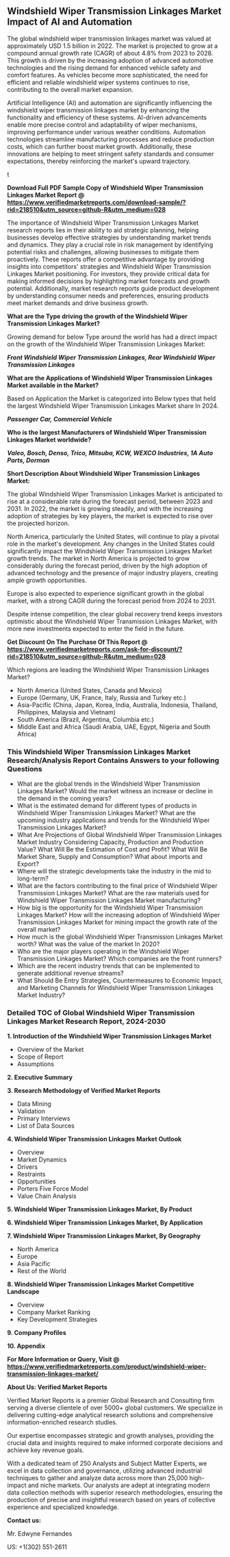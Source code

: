 <h2>Windshield Wiper Transmission Linkages Market Impact of AI and Automation</h2><p>The global windshield wiper transmission linkages market was valued at approximately USD 1.5 billion in 2022. The market is projected to grow at a compound annual growth rate (CAGR) of about 4.8% from 2023 to 2028. This growth is driven by the increasing adoption of advanced automotive technologies and the rising demand for enhanced vehicle safety and comfort features. As vehicles become more sophisticated, the need for efficient and reliable windshield wiper systems continues to rise, contributing to the overall market expansion.</p><p>Artificial Intelligence (AI) and automation are significantly influencing the windshield wiper transmission linkages market by enhancing the functionality and efficiency of these systems. AI-driven advancements enable more precise control and adaptability of wiper mechanisms, improving performance under various weather conditions. Automation technologies streamline manufacturing processes and reduce production costs, which can further boost market growth. Additionally, these innovations are helping to meet stringent safety standards and consumer expectations, thereby reinforcing the market's upward trajectory.</p>t</p><p id="" class=""><strong>Download Full PDF Sample Copy of Windshield Wiper Transmission Linkages Market Report @ <a href="https://www.verifiedmarketreports.com/download-sample/?rid=218510&utm_source=github-R&utm_medium=028" target="_blank">https://www.verifiedmarketreports.com/download-sample/?rid=218510&utm_source=github-R&utm_medium=028</a></strong></p><p>The importance of&nbsp;Windshield Wiper Transmission Linkages Market research reports lies in their ability to aid strategic planning, helping businesses develop effective strategies by understanding market trends and dynamics. They play a crucial role in risk management by identifying potential risks and challenges, allowing businesses to mitigate them proactively. These reports offer a competitive advantage by providing insights into competitors' strategies and Windshield Wiper Transmission Linkages Market positioning. For investors, they provide critical data for making informed decisions by highlighting market forecasts and growth potential. Additionally, market research reports guide product development by understanding consumer needs and preferences, ensuring products meet market demands and drive business growth.</p><p><strong>What are the&nbsp;Type driving the growth of the Windshield Wiper Transmission Linkages Market?</strong></p><p id="" class="">Growing demand for below Type around the world has had a direct impact on the growth of the Windshield Wiper Transmission Linkages Market:</p><em><strong>Front Windshield Wiper Transmission Linkages, Rear Windshield Wiper Transmission Linkages</strong></em></p><strong>What are the&nbsp;Applications&nbsp;of Windshield Wiper Transmission Linkages Market available in the Market?</strong></p><p id="" class="">Based on Application the Market is categorized into Below types that held the largest Windshield Wiper Transmission Linkages Market share In 2024.</p><em><strong>Passenger Car, Commercial Vehicle</strong></em></p><strong>Who is the largest Manufacturers of Windshield Wiper Transmission Linkages Market worldwide?</strong></p><p><em><strong>Valeo, Bosch, Denso, Trico, Mitsuba, KCW, WEXCO Industries, 1A Auto Parts, Dorman</strong></em></p><p id="" class=""><strong>Short Description About Windshield Wiper Transmission Linkages Market:</strong></p><p>The global Windshield Wiper Transmission Linkages Market is anticipated to rise at a considerable rate during the forecast period, between 2023 and 2031. In 2022, the market is growing steadily, and with the increasing adoption of strategies by key players, the market is expected to rise over the projected horizon.</p><p>North America, particularly the United States, will continue to play a pivotal role in the market's development. Any changes in the United States could significantly impact the Windshield Wiper Transmission Linkages Market growth trends. The market in North America is projected to grow considerably during the forecast period, driven by the high adoption of advanced technology and the presence of major industry players, creating ample growth opportunities.</p><p>Europe is also expected to experience significant growth in the global market, with a strong CAGR during the forecast period from 2024 to 2031.</p><p>Despite intense competition, the clear global recovery trend keeps investors optimistic about the Windshield Wiper Transmission Linkages Market, with more new investments expected to enter the field in the future.</p><p id="" class=""><strong>Get Discount On The Purchase Of This Report @ <a href="https://www.verifiedmarketreports.com/ask-for-discount/?rid=218510&utm_source=github-R&utm_medium=028" target="_blank">https://www.verifiedmarketreports.com/ask-for-discount/?rid=218510&utm_source=github-R&utm_medium=028</a></strong></p>Which regions are leading the Windshield Wiper Transmission Linkages Market?</p><ul><li>North America (United States, Canada and Mexico)</li><li>Europe (Germany, UK, France, Italy, Russia and Turkey etc.)</li><li>Asia-Pacific (China, Japan, Korea, India, Australia, Indonesia, Thailand, Philippines, Malaysia and Vietnam)</li><li>South America (Brazil, Argentina, Columbia etc.)</li><li>Middle East and Africa (Saudi Arabia, UAE, Egypt, Nigeria and South Africa)</li></ul><h3 id="" class="">This Windshield Wiper Transmission Linkages Market Research/Analysis Report Contains Answers to your following Questions</h3><ul><li>What are the global trends in the Windshield Wiper Transmission Linkages Market? Would the market witness an increase or decline in the demand in the coming years?</li><li>What is the estimated demand for different types of products in Windshield Wiper Transmission Linkages Market? What are the upcoming industry applications and trends for the Windshield Wiper Transmission Linkages Market?</li><li>What Are Projections of Global Windshield Wiper Transmission Linkages Market Industry Considering Capacity, Production and Production Value? What Will Be the Estimation of Cost and Profit? What Will Be Market Share, Supply and Consumption? What about imports and Export?</li><li>Where will the strategic developments take the industry in the mid to long-term?</li><li>What are the factors contributing to the final price of Windshield Wiper Transmission Linkages Market? What are the raw materials used for Windshield Wiper Transmission Linkages Market manufacturing?</li><li>How big is the opportunity for the Windshield Wiper Transmission Linkages Market? How will the increasing adoption of Windshield Wiper Transmission Linkages Market for mining impact the growth rate of the overall market?</li><li>How much is the global Windshield Wiper Transmission Linkages Market worth? What was the value of the market In 2020?</li><li>Who are the major players operating in the Windshield Wiper Transmission Linkages Market? Which companies are the front runners?</li><li>Which are the recent industry trends that can be implemented to generate additional revenue streams?</li><li>What Should Be Entry Strategies, Countermeasures to Economic Impact, and Marketing Channels for Windshield Wiper Transmission Linkages Market Industry?</li></ul><h3 id="" class="">Detailed TOC of Global Windshield Wiper Transmission Linkages Market Research Report, 2024-2030</h3><p id="" class=""><strong>1. Introduction of the Windshield Wiper Transmission Linkages Market</strong></p><ul><li>Overview of the Market</li><li>Scope of Report</li><li>Assumptions</li></ul><p id="" class=""><strong>2. Executive Summary</strong></p><p id="" class=""><strong>3. Research Methodology of Verified Market Reports</strong></p><ul><li>Data Mining</li><li>Validation</li><li>Primary Interviews</li><li>List of Data Sources</li></ul><p id="" class=""><strong>4. Windshield Wiper Transmission Linkages Market Outlook</strong></p><ul><li>Overview</li><li>Market Dynamics</li><li>Drivers</li><li>Restraints</li><li>Opportunities</li><li>Porters Five Force Model</li><li>Value Chain Analysis</li></ul><p id="" class=""><strong>5. Windshield Wiper Transmission Linkages Market, By Product</strong></p><p id="" class=""><strong>6. Windshield Wiper Transmission Linkages Market, By Application</strong></p><p id="" class=""><strong>7. Windshield Wiper Transmission Linkages Market, By Geography</strong></p><ul><li>North America</li><li>Europe</li><li>Asia Pacific</li><li>Rest of the World</li></ul><p id="" class=""><strong>8. Windshield Wiper Transmission Linkages Market Competitive Landscape</strong></p><ul><li>Overview</li><li>Company Market Ranking</li><li>Key Development Strategies</li></ul><p id="" class=""><strong>9. Company Profiles</strong></p><p id="" class=""><strong>10. Appendix</strong></p><p id="" class=""><strong>For More Information or Query, Visit @ <a href="https://www.verifiedmarketreports.com/product/windshield-wiper-transmission-linkages-market/" target="_blank">https://www.verifiedmarketreports.com/product/windshield-wiper-transmission-linkages-market/</a></strong></p><p id="" class=""><strong>About Us: Verified Market Reports</strong></p><p id="" class="">Verified Market Reports is a premier Global Research and Consulting firm serving a diverse clientele of over 5000+ global customers. We specialize in delivering cutting-edge analytical research solutions and comprehensive information-enriched research studies.</p><p id="" class="">Our expertise encompasses strategic and growth analyses, providing the crucial data and insights required to make informed corporate decisions and achieve key revenue goals.</p><p id="" class="">With a dedicated team of 250 Analysts and Subject Matter Experts, we excel in data collection and governance, utilizing advanced industrial techniques to gather and analyze data across more than 25,000 high-impact and niche markets. Our analysts are adept at integrating modern data collection methods with superior research methodologies, ensuring the production of precise and insightful research based on years of collective experience and specialized knowledge.</p><p id="" class=""><strong>Contact us:</strong></p><p id="" class="">Mr. Edwyne Fernandes</p><p id="" class="">US: +1(302) 551-2611</p>